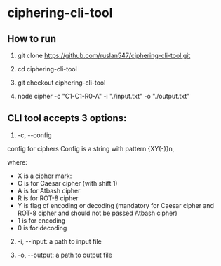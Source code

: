 # ciphering-cli-tool

## How to run

1. git clone https://github.com/ruslan547/ciphering-cli-tool.git

2. cd ciphering-cli-tool

3. git checkout ciphering-cli-tool

4. node cipher -c "C1-C1-R0-A" -i "./input.txt" -o "./output.txt"

## CLI tool accepts 3 options:

1. -c, --config

 config for ciphers Config is a string with pattern {XY(-)}n,

 where:

  - X is a cipher mark:
  - C is for Caesar cipher (with shift 1)
  - A is for Atbash cipher
  - R is for ROT-8 cipher
  - Y is flag of encoding or decoding (mandatory for Caesar cipher and ROT-8 cipher and should not be passed Atbash cipher)
  - 1 is for encoding
  - 0 is for decoding

 2. -i, --input: a path to input file

 3. -o, --output: a path to output file
